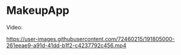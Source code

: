 # MakeupApp


Video:




https://user-images.githubusercontent.com/72460215/191805000-261eeae9-a91d-41dd-b1f2-c4237792c456.mp4

